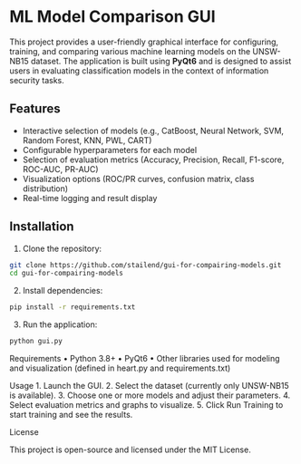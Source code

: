 # ML Model Comparison GUI

This project provides a user-friendly graphical interface for configuring, training, and comparing various machine learning models on the UNSW-NB15 dataset. The application is built using **PyQt6** and is designed to assist users in evaluating classification models in the context of information security tasks.

## Features

- Interactive selection of models (e.g., CatBoost, Neural Network, SVM, Random Forest, KNN, PWL, CART)
- Configurable hyperparameters for each model
- Selection of evaluation metrics (Accuracy, Precision, Recall, F1-score, ROC-AUC, PR-AUC)
- Visualization options (ROC/PR curves, confusion matrix, class distribution)
- Real-time logging and result display

## Installation

1. Clone the repository:

```bash
git clone https://github.com/stailend/gui-for-compairing-models.git
cd gui-for-compairing-models
```
2.	Install dependencies:
```bash
pip install -r requirements.txt
```
3.	Run the application:
```bash
python gui.py
```

Requirements
	•	Python 3.8+
	•	PyQt6
	•	Other libraries used for modeling and visualization (defined in heart.py and requirements.txt)

Usage
	1.	Launch the GUI.
	2.	Select the dataset (currently only UNSW-NB15 is available).
	3.	Choose one or more models and adjust their parameters.
	4.	Select evaluation metrics and graphs to visualize.
	5.	Click Run Training to start training and see the results.

License

This project is open-source and licensed under the MIT License.
